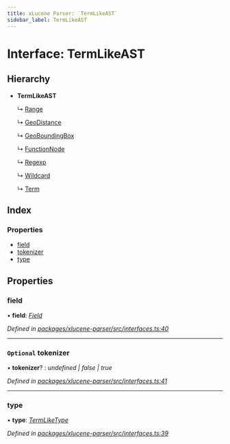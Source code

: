 ```yaml
---
title: xLucene Parser: `TermLikeAST`
sidebar_label: TermLikeAST
---
```


# Interface: TermLikeAST

## Hierarchy

* **TermLikeAST**

  ↳ [Range](range.md)

  ↳ [GeoDistance](geodistance.md)

  ↳ [GeoBoundingBox](geoboundingbox.md)

  ↳ [FunctionNode](functionnode.md)

  ↳ [Regexp](regexp.md)

  ↳ [Wildcard](wildcard.md)

  ↳ [Term](term.md)

## Index

### Properties

* [field](termlikeast.md#field)
* [tokenizer](termlikeast.md#optional-tokenizer)
* [type](termlikeast.md#type)

## Properties

###  field

• **field**: *[Field](../overview.md#field)*

*Defined in [packages/xlucene-parser/src/interfaces.ts:40](https://github.com/terascope/teraslice/blob/653cf7530/packages/xlucene-parser/src/interfaces.ts#L40)*

___

### `Optional` tokenizer

• **tokenizer**? : *undefined | false | true*

*Defined in [packages/xlucene-parser/src/interfaces.ts:41](https://github.com/terascope/teraslice/blob/653cf7530/packages/xlucene-parser/src/interfaces.ts#L41)*

___

###  type

• **type**: *[TermLikeType](../overview.md#termliketype)*

*Defined in [packages/xlucene-parser/src/interfaces.ts:39](https://github.com/terascope/teraslice/blob/653cf7530/packages/xlucene-parser/src/interfaces.ts#L39)*
